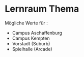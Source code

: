 # Lernraum Thema

Mögliche Werte für [](Theme-GE.md):

- Campus Aschaffenburg
- Campus Kempten
- Vorstadt (Suburb)
- Spielhalle (Arcade)